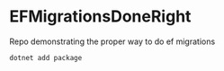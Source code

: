 # EFMigrationsDoneRight
Repo demonstrating the proper way to do ef migrations


```shell
dotnet add package
```

